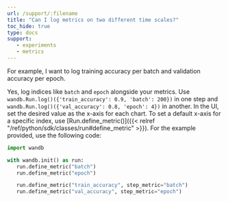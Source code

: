```yaml
---
url: /support/:filename
title: "Can I log metrics on two different time scales?"
toc_hide: true
type: docs
support:
   - experiments
   - metrics
---
```

For example, I want to log training accuracy per batch and validation accuracy per epoch.

Yes, log indices like `batch` and `epoch` alongside your metrics. Use `wandb.Run.log()({'train_accuracy': 0.9, 'batch': 200})` in one step and `wandb.Run.log()({'val_accuracy': 0.8, 'epoch': 4})` in another. In the UI, set the desired value as the x-axis for each chart. To set a default x-axis for a specific index, use [Run.define_metric()]({{< relref "/ref/python/sdk/classes/run#define_metric" >}}). For the example provided, use the following code:

```python
import wandb

with wandb.init() as run:
   run.define_metric("batch")
   run.define_metric("epoch")

   run.define_metric("train_accuracy", step_metric="batch")
   run.define_metric("val_accuracy", step_metric="epoch")
```